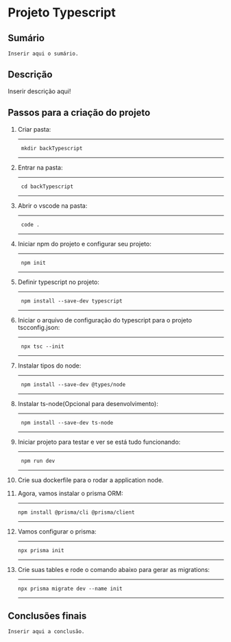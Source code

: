 # Projeto Typescript

## Sumário

    Inserir aqui o sumário.

## Descrição

Inserir descrição aqui!

## Passos para a criação do projeto

1. Criar pasta:

    ---
        mkdir backTypescript
    ---

2. Entrar na pasta:

    ---
        cd backTypescript
    ---

3. Abrir o vscode na pasta:

    ---
        code .
    ---

4. Iniciar npm do projeto e configurar seu projeto:

    ---
        npm init
    ---

5. Definir typescript no projeto:

    ---
        npm install --save-dev typescript
    ---

6. Iniciar o arquivo de configuração do typescript para o projeto tscconfig.json:

    ---
        npx tsc --init
    ---

7. Instalar tipos do node:

    ---
        npm install --save-dev @types/node
    ---

8. Instalar ts-node(Opcional para desenvolvimento):

    ---
        npm install --save-dev ts-node
    ---

9. Iniciar projeto para testar e ver se está tudo funcionando:

    ---
        npm run dev
    ---

10. Crie sua dockerfile para o rodar a application node.
11. Agora, vamos instalar o prisma ORM:

    ---
        npm install @prisma/cli @prisma/client
    ---

12. Vamos configurar o prisma:

    ---
        npx prisma init
    ---

13. Crie suas tables e rode o comando abaixo para gerar as migrations:

    ---
        npx prisma migrate dev --name init
    ---

## Conclusões finais

    Inserir aqui a conclusão.
